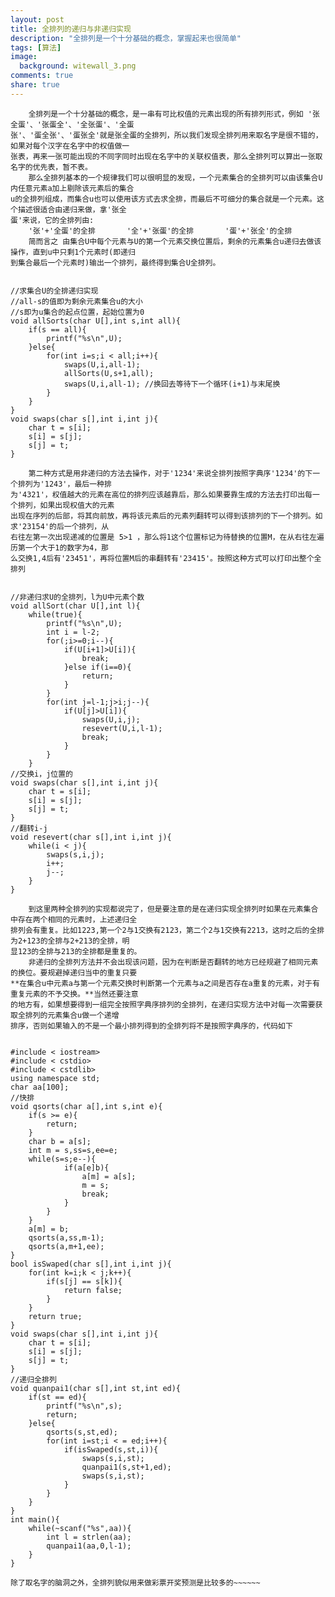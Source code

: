 ```yaml
---
layout: post
title: 全排列的递归与非递归实现
description: "全排列是一个十分基础的概念，掌握起来也很简单"
tags: [算法]
image:
  background: witewall_3.png
comments: true
share: true
---
```


		全排列是一个十分基础的概念，是一串有可比权值的元素出现的所有排列形式，例如 '张全蛋'、'张蛋全'、'全张蛋'、'全蛋
	张'、'蛋全张'、'蛋张全'就是张全蛋的全排列，所以我们发现全排列用来取名字是很不错的，如果对每个汉字在名字中的权值做一
	张表，再来一张可能出现的不同字同时出现在名字中的关联权值表，那么全排列可以算出一张取名字的优先表，暂不表。
		那么全排列基本的一个规律我们可以很明显的发现，一个元素集合的全排列可以由该集合U内任意元素a加上剔除该元素后的集合
	u的全排列组成，而集合u也可以使用该方式去求全排，而最后不可细分的集合就是一个元素。这个描述很适合由递归来做，拿'张全
	蛋'来说，它的全排列由:
		'张'+'全蛋'的全排       '全'+'张蛋'的全排       '蛋'+'张全'的全排
		简而言之 由集合U中每个元素与U的第一个元素交换位置后，剩余的元素集合u递归去做该操作，直到u中只剩1个元素时(即递归
	到集合最后一个元素时)输出一个排列，最终得到集合U全排列。

<!--more-->
	
<pre><code>
//求集合U的全排递归实现 
//all-s的值即为剩余元素集合u的大小
//s即为u集合的起点位置，起始位置为0
void allSorts(char U[],int s,int all){
	if(s == all){
		printf("%s\n",U);	
	}else{
		for(int i=s;i < all;i++){
			swaps(U,i,all-1);
			allSorts(U,s+1,all);
			swaps(U,i,all-1); //换回去等待下一个循环(i+1)与末尾换
		}
	}
}
void swaps(char s[],int i,int j){
	char t = s[i];
	s[i] = s[j];
	s[j] = t;
}
</code></pre>

		第二种方式是用非递归的方法去操作，对于'1234'来说全排列按照字典序'1234'的下一个排列为'1243'，最后一种排
	为'4321'，权值越大的元素在高位的排列应该越靠后，那么如果要靠生成的方法去打印出每一个排列，如果出现权值大的元素
	出现在序列的后部，将其向前放，再将该元素后的元素列翻转可以得到该排列的下一个排列。如求'23154'的后一个排列，从
	右往左第一次出现递减的位置是 5>1 ，那么将1这个位置标记为待替换的位置M，在从右往左遍历第一个大于1的数字为4，那
	么交换1,4后有'23451'，再将位置M后的串翻转有'23415'。按照这种方式可以打印出整个全排列
		
		
<pre><code>
//非递归求U的全排列，l为U中元素个数
void allSort(char U[],int l){
	while(true){
		printf("%s\n",U);
		int i = l-2;
		for(;i>=0;i--){
			if(U[i+1]>U[i]){
				break;
			}else if(i==0){
				return;
			}
		}
		for(int j=l-1;j>i;j--){
			if(U[j]>U[i]){
				swaps(U,i,j);
				resevert(U,i,l-1);
				break;
			}
		}	
	}
//交换i，j位置的
void swaps(char s[],int i,int j){
	char t = s[i];
	s[i] = s[j];
	s[j] = t;
}
//翻转i-j
void resevert(char s[],int i,int j){
	while(i < j){
		swaps(s,i,j);
		i++;
		j--;
	}
}
</code></pre>

		到这里两种全排列的实现都说完了，但是要注意的是在递归实现全排列时如果在元素集合中存在两个相同的元素时，上述递归全
	排列会有重复。比如1223,第一个2与1交换有2123，第二个2与1交换有2213，这时之后的全排为2+123的全排与2+213的全排，明
	显123的全排与213的全排都是重复的。
		非递归的全排列方法并不会出现该问题，因为在判断是否翻转的地方已经规避了相同元素的换位。要规避掉递归当中的重复只要
	**在集合u中元素a与第一个元素交换时判断第一个元素与a之间是否存在a重复的元素，对于有重复元素的不予交换。**当然还要注意
	的地方有，如果想要得到一组完全按照字典序排列的全排列，在递归实现方法中对每一次需要获取全排列的元素集合u做一个递增
	排序，否则如果输入的不是一个最小排列得到的全排列将不是按照字典序的，代码如下
		

<pre><code>
#include < iostream>
#include < cstdio>
#include < cstdlib>
using namespace std;
char aa[100];
//快排 
void qsorts(char a[],int s,int e){
	if(s >= e){
		return;
	}
	char b = a[s];
	int m = s,ss=s,ee=e;
	while(s<e){
		for(;e>=s;e--){
			if(a[e]<b){
				a[m] = a[e];
				m = e;
				break;
			}
		}
		for(;s<=e;s++){
			if(a[s]>b){
				a[m] = a[s];
				m = s;
				break;
			}
		}
	}
	a[m] = b;
	qsorts(a,ss,m-1);
	qsorts(a,m+1,ee);
}
bool isSwaped(char s[],int i,int j){
	for(int k=i;k < j;k++){
		if(s[j] == s[k]){
			return false;	
		}
	}
	return true;
}
void swaps(char s[],int i,int j){
	char t = s[i];
	s[i] = s[j];
	s[j] = t;
}
//递归全排列 
void quanpai1(char s[],int st,int ed){
	if(st == ed){
		printf("%s\n",s);
		return;
	}else{
		qsorts(s,st,ed);
		for(int i=st;i < = ed;i++){
			if(isSwaped(s,st,i)){
				swaps(s,i,st);
				quanpai1(s,st+1,ed);
				swaps(s,i,st);
			}
		}	
	}
}
int main(){
	while(~scanf("%s",aa)){
		int l = strlen(aa);
		quanpai1(aa,0,l-1);
	}
}
</code></pre>

	除了取名字的脑洞之外，全排列貌似用来做彩票开奖预测是比较多的~~~~~~

